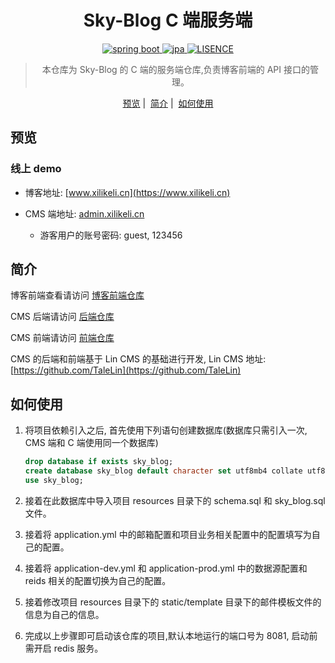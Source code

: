 <h1 align="center">
  Sky-Blog C 端服务端
</h1>

<p align="center">

  <a href="https://spring.io/" rel="nofollow">
  <img src="https://img.shields.io/badge/spring%20boot-2.2.6.RELEASE-green" alt="spring boot" data-canonical-src="https://img.shields.io/badge/spring%20boot-2.2.6.RELEASE-green" style="max-width:100%;">
  </a>
  
  <a href="https://spring.io/" rel="nofollow">
  <img src="https://img.shields.io/badge/jpa-2.2.6-green" alt="jpa" data-canonical-src="https://img.shields.io/badge/jpa-2.2.6-green" style="max-width:100%;">
  </a>
  
  <a href="https://choosealicense.com/licenses/mit/" rel="nofollow">
  <img src="https://img.shields.io/badge/license-MIT-lightgrey.svg" alt="LISENCE" data-canonical-src="https://img.shields.io/badge/license-MIT-lightgrey.svg" style="max-width:100%;">
  </a>
  
</p>

<blockquote align="center">
 本仓库为 Sky-Blog 的 C 端的服务端仓库,负责博客前端的 API 接口的管理。
</blockquote>

<p align="center">
  <a href="##预览">预览</a>&nbsp;|&nbsp;
  <a href="##简介">简介</a>&nbsp;|&nbsp;
  <a href="##如何使用">如何使用</a>
</p>

## 预览

### 线上 demo

- 博客地址: [www.xilikeli.cn](https://www.xilikeli.cn)

- CMS 端地址: [admin.xilikeli.cn](https://admin.xilikeli.cn)
    - 游客用户的账号密码: guest, 123456

## 简介

博客前端查看请访问 [博客前端仓库](https://github.com/270686992/sky-blog-frontend)

CMS 后端请访问 [后端仓库](https://github.com/270686992/sky-blog-cms-server)

CMS 前端请访问 [前端仓库](https://github.com/270686992/sky-blog-cms-frontend)

CMS 的后端和前端基于 Lin CMS 的基础进行开发, Lin CMS 地址: [https://github.com/TaleLin](https://github.com/TaleLin)

## 如何使用

1. 将项目依赖引入之后, 首先使用下列语句创建数据库(数据库只需引入一次, CMS 端和 C 端使用同一个数据库)

    ```sql
    drop database if exists sky_blog;
    create database sky_blog default character set utf8mb4 collate utf8mb4_general_ci;
    use sky_blog;
    ```

2. 接着在此数据库中导入项目 resources 目录下的 schema.sql 和 sky_blog.sql 文件。

3. 接着将 application.yml 中的邮箱配置和项目业务相关配置中的配置填写为自己的配置。

4. 接着将 application-dev.yml 和 application-prod.yml 中的数据源配置和 reids 相关的配置切换为自己的配置。

5. 接着修改项目 resources 目录下的 static/template 目录下的邮件模板文件的信息为自己的信息。

6. 完成以上步骤即可启动该仓库的项目,默认本地运行的端口号为 8081, 启动前需开启 redis 服务。

